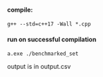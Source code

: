#### compile:
```g++ --std=c++17 -Wall *.cpp ```

#### run on successful compilation
```a.exe ./benchmarked_set ```

output is in output.csv